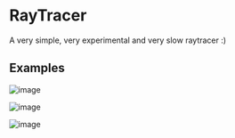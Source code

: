 RayTracer
=========

A very simple, very experimental and very slow raytracer :)

Examples
--------

![image](https://raw.githubusercontent.com/kovacsv/RayTracer/images/image04.png)

![image](https://raw.githubusercontent.com/kovacsv/RayTracer/images/image03.png)

![image](https://raw.githubusercontent.com/kovacsv/RayTracer/images/image02.png)
